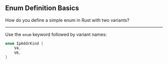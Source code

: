 ## Enum Definition Basics

How do you define a simple enum in Rust with two variants?

---

Use the `enum` keyword followed by variant names:

```rust
enum IpAddrKind {
    V4,
    V6,
}
```


